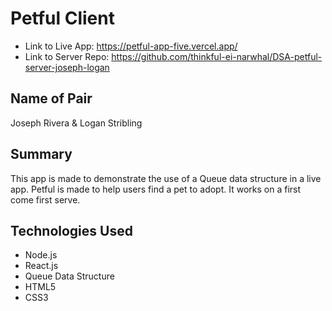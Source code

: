 # Petful Client

- Link to Live App: https://petful-app-five.vercel.app/
- Link to Server Repo: https://github.com/thinkful-ei-narwhal/DSA-petful-server-joseph-logan

## Name of Pair

Joseph Rivera & Logan Stribling

## Summary

This app is made to demonstrate the use of a Queue data structure in a live app. Petful is made to help users find a pet to adopt. It works on a first come first serve. 

## Technologies Used

- Node.js
- React.js
- Queue Data Structure
- HTML5
- CSS3
